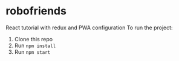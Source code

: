 # robofriends
React tutorial with redux and PWA configuration
To run the project:

1. Clone this repo
2. Run `npm install`
3. Run `npm start`
